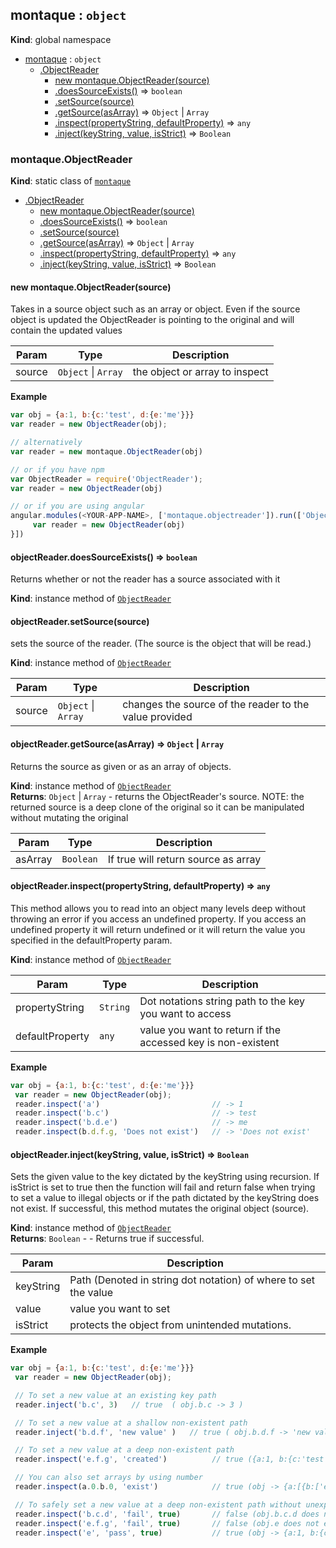 <a name="montaque"></a>
## montaque : <code>object</code>
**Kind**: global namespace  

* [montaque](#montaque) : <code>object</code>
  * [.ObjectReader](#montaque.ObjectReader)
    * [new montaque.ObjectReader(source)](#new_montaque.ObjectReader_new)
    * [.doesSourceExists()](#montaque.ObjectReader#doesSourceExists) ⇒ <code>boolean</code>
    * [.setSource(source)](#montaque.ObjectReader#setSource)
    * [.getSource(asArray)](#montaque.ObjectReader#getSource) ⇒ <code>Object</code> &#124; <code>Array</code>
    * [.inspect(propertyString, defaultProperty)](#montaque.ObjectReader#inspect) ⇒ <code>any</code>
    * [.inject(keyString, value, isStrict)](#montaque.ObjectReader#inject) ⇒ <code>Boolean</code>

<a name="montaque.ObjectReader"></a>
### montaque.ObjectReader
**Kind**: static class of <code>[montaque](#montaque)</code>  

* [.ObjectReader](#montaque.ObjectReader)
  * [new montaque.ObjectReader(source)](#new_montaque.ObjectReader_new)
  * [.doesSourceExists()](#montaque.ObjectReader#doesSourceExists) ⇒ <code>boolean</code>
  * [.setSource(source)](#montaque.ObjectReader#setSource)
  * [.getSource(asArray)](#montaque.ObjectReader#getSource) ⇒ <code>Object</code> &#124; <code>Array</code>
  * [.inspect(propertyString, defaultProperty)](#montaque.ObjectReader#inspect) ⇒ <code>any</code>
  * [.inject(keyString, value, isStrict)](#montaque.ObjectReader#inject) ⇒ <code>Boolean</code>

<a name="new_montaque.ObjectReader_new"></a>
#### new montaque.ObjectReader(source)
Takes in a source object such as an array or object. Even if the source object is updated the ObjectReader
is pointing to the original and will contain the updated values


| Param | Type | Description |
| --- | --- | --- |
| source | <code>Object</code> &#124; <code>Array</code> | the object or array to inspect |

**Example**  
```js
var obj = {a:1, b:{c:'test', d:{e:'me'}}}
var reader = new ObjectReader(obj);

// alternatively
var reader = new montaque.ObjectReader(obj)

// or if you have npm
var ObjectReader = require('ObjectReader');
var reader = new ObjectReader(obj)

// or if you are using angular
angular.modules(<YOUR-APP-NAME>, ['montaque.objectreader']).run(['ObjectReader' function(ObjectReader){
     var reader = new ObjectReader(obj)
}])
```
<a name="montaque.ObjectReader#doesSourceExists"></a>
#### objectReader.doesSourceExists() ⇒ <code>boolean</code>
Returns whether or not the reader has a source associated with it

**Kind**: instance method of <code>[ObjectReader](#montaque.ObjectReader)</code>  
<a name="montaque.ObjectReader#setSource"></a>
#### objectReader.setSource(source)
sets the source of the reader. (The source is the object that will be read.)

**Kind**: instance method of <code>[ObjectReader](#montaque.ObjectReader)</code>  

| Param | Type | Description |
| --- | --- | --- |
| source | <code>Object</code> &#124; <code>Array</code> | changes the source of the reader to the value provided |

<a name="montaque.ObjectReader#getSource"></a>
#### objectReader.getSource(asArray) ⇒ <code>Object</code> &#124; <code>Array</code>
Returns the source as given or as an array of objects.

**Kind**: instance method of <code>[ObjectReader](#montaque.ObjectReader)</code>  
**Returns**: <code>Object</code> &#124; <code>Array</code> - returns the ObjectReader's source. NOTE: the returned source is a deep clone of the
original so it can be manipulated without mutating the original  

| Param | Type | Description |
| --- | --- | --- |
| asArray | <code>Boolean</code> | If true will return source as array |

<a name="montaque.ObjectReader#inspect"></a>
#### objectReader.inspect(propertyString, defaultProperty) ⇒ <code>any</code>
This method allows you to read into an object many levels deep without throwing an error if you access
an undefined property. If you access an undefined property it will return undefined or it will return
the value you specified in the defaultProperty param.

**Kind**: instance method of <code>[ObjectReader](#montaque.ObjectReader)</code>  

| Param | Type | Description |
| --- | --- | --- |
| propertyString | <code>String</code> | Dot notations string path to the key you want to access |
| defaultProperty | <code>any</code> | value you want to return if the accessed key is non-existent |

**Example**  
```js
var obj = {a:1, b:{c:'test', d:{e:'me'}}}
 var reader = new ObjectReader(obj);
 reader.inspect('a')                         // -> 1
 reader.inspect('b.c')                       // -> test
 reader.inspect('b.d.e')                     // -> me
 reader.inspect(b.d.f.g, 'Does not exist')   // -> 'Does not exist'
```
<a name="montaque.ObjectReader#inject"></a>
#### objectReader.inject(keyString, value, isStrict) ⇒ <code>Boolean</code>
Sets the given value to the key dictated by the keyString using recursion. If isStrict is set to true then the
function will fail and return false when trying to set a value to illegal objects or if the path dictated by
the keyString does not exist. If successful, this method mutates the original object (source).

**Kind**: instance method of <code>[ObjectReader](#montaque.ObjectReader)</code>  
**Returns**: <code>Boolean</code> - - Returns true if successful.  

| Param | Description |
| --- | --- |
| keyString | Path (Denoted in string dot notation) of where to set the value |
| value | value you want to set |
| isStrict | protects the object from unintended mutations. |

**Example**  
```js
var obj = {a:1, b:{c:'test', d:{e:'me'}}}
 var reader = new ObjectReader(obj);

 // To set a new value at an existing key path
 reader.inject('b.c', 3)   // true  ( obj.b.c -> 3 )

 // To set a new value at a shallow non-existent path
 reader.inject('b.d.f', 'new value' )   // true ( obj.b.d.f -> 'new value' )

 // To set a new value at a deep non-existent path
 reader.inspect('e.f.g', 'created')          // true ({a:1, b:{c:'test', d:{e:'me'}}, e:{f:{g:created}})

 // You can also set arrays by using number
 reader.inspect(a.0.b.0, 'exist')            // true (obj -> {a:[{b:['exist']}], b:{c:'test', d:{e:'me'}})

 // To safely set a new value at a deep non-existent path without unexpected mutations
 reader.inspect('b.c.d', 'fail', true)       // false (obj.b.c.d does not exist so nothing happens)
 reader.inspect('e.f.g', 'fail', true)       // false (obj.e does not exist so nothing happens)
 reader.inspect('e', 'pass', true)           // true (obj -> {a:1, b:{c:'test', d:{e:'me'}}, e:'pass')
```
